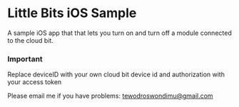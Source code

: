 # Little Bits iOS Sample

A sample iOS app that that lets you turn on and turn off a module connected to the cloud bit. 

### Important ###
Replace deviceID with your own cloud bit device id and authorization with your access token

Please email me if you have problems: tewodroswondimu@gmail.com



